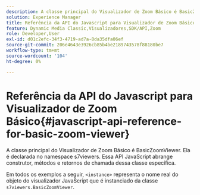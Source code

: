 ```yaml
---
description: A classe principal do Visualizador de Zoom Básico é BasicZoomViewer. Ela é declarada no namespace s7viewers. Essa API JavaScript abrange construtor, métodos e retornos de chamada dessa classe específica.
solution: Experience Manager
title: Referência da API do Javascript para Visualizador de Zoom Básico
feature: Dynamic Media Classic,Visualizadores,SDK/API,Zoom
role: Developer,User
exl-id: d01c2efc-34f3-4719-ad7a-8da35dfa06ef
source-git-commit: 206e4643e3926cb85b4be2189743578f88180be7
workflow-type: tm+mt
source-wordcount: '104'
ht-degree: 0%

---
```


# Referência da API do Javascript para Visualizador de Zoom Básico{#javascript-api-reference-for-basic-zoom-viewer}

A classe principal do Visualizador de Zoom Básico é BasicZoomViewer. Ela é declarada no namespace s7viewers. Essa API JavaScript abrange construtor, métodos e retornos de chamada dessa classe específica.

Em todos os exemplos a seguir, `<instance>` representa o nome real do objeto do visualizador JavaScript que é instanciado da classe `s7viewers.BasicZoomViewer`.
